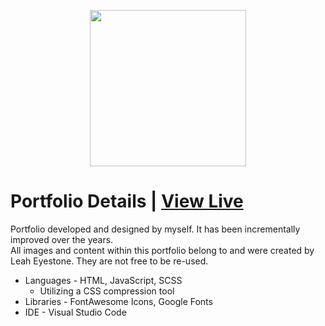 <p align="center">
  <img src="https://user-images.githubusercontent.com/61296534/215552112-ce8d4681-8a3b-460f-89d3-36f319eabed2.png" width="250"/>
</p>

# Portfolio Details | [View Live](https://leaheyestone.ca)

Portfolio developed and designed by myself. It has been incrementally improved over the years.  
All images and content within this portfolio belong to and were created by Leah Eyestone. They are not free to be re-used.

- Languages - HTML, JavaScript, SCSS
  - Utilizing a CSS compression tool
- Libraries - FontAwesome Icons, Google Fonts
- IDE - Visual Studio Code
